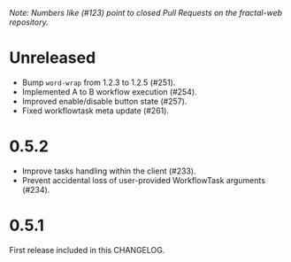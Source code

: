 *Note: Numbers like (\#123) point to closed Pull Requests on the fractal-web repository.*


# Unreleased

* Bump `word-wrap` from 1.2.3 to 1.2.5 (\#251).
* Implemented A to B workflow execution (\#254).
* Improved enable/disable button state (\#257).
* Fixed workflowtask meta update (\#261).

# 0.5.2

* Improve tasks handling within the client (\#233).
* Prevent accidental loss of user-provided WorkflowTask arguments (\#234).

# 0.5.1

First release included in this CHANGELOG.
